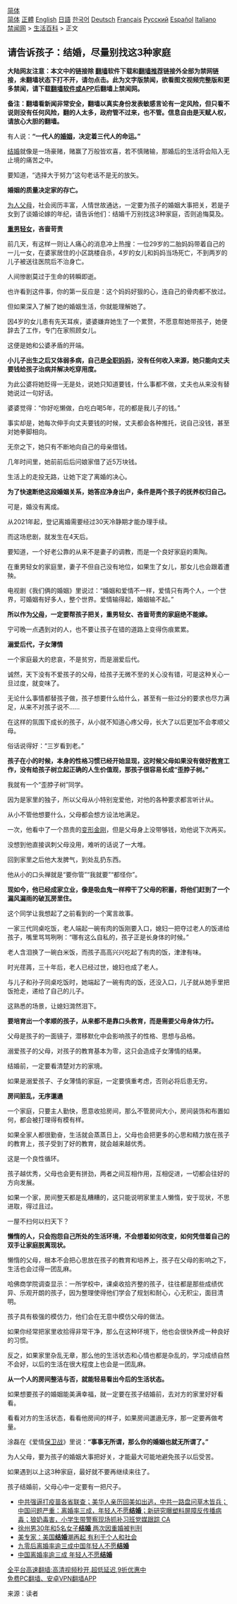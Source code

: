  <!-- 面包屑导航 --> <div class="breadcrumb"><!-- GTranslate: https://gtranslate.io/ -->  <div class="switcher notranslate">  <div class="selected">  <a href="#" onclick="return false;"> 简体</a>  </div>  <div class="option">  <a href="https://www.bannedbook.org" onclick="doGTranslate('zh-CN|zh-CN');jQuery('div.switcher div.selected a').html(jQuery(this).html());return false;" title="简体中文" class="nturl selected"> 简体</a>  <a href="https://www.bannedbook.org/zh-tw/" onclick="doGTranslate('zh-CN|zh-TW');jQuery('div.switcher div.selected a').html(jQuery(this).html());return false;" title="繁體中文" class="nturl"> 正體</a>  <a href="https://www.bannedbook.org/en/" onclick="doGTranslate('zh-CN|en');jQuery('div.switcher div.selected a').html(jQuery(this).html());return false;" title="English" class="nturl"> English</a>  <a href="https://www.bannedbook.org/ja/" onclick="doGTranslate('zh-CN|ja');jQuery('div.switcher div.selected a').html(jQuery(this).html());return false;" title="日本語" class="nturl"> 日語</a>  <a href="https://www.bannedbook.org/ko/" onclick="doGTranslate('zh-CN|ko');jQuery('div.switcher div.selected a').html(jQuery(this).html());return false;" title="한국어" class="nturl"> 한국어</a>  <a href="https://www.bannedbook.org/de/" onclick="doGTranslate('zh-CN|de');jQuery('div.switcher div.selected a').html(jQuery(this).html());return false;" title="Deutsch" class="nturl"> Deutsch</a>  <a href="https://www.bannedbook.org/fr/" onclick="doGTranslate('zh-CN|fr');jQuery('div.switcher div.selected a').html(jQuery(this).html());return false;" title="Français" class="nturl"> Français</a>  <a href="https://www.bannedbook.org/ru/" onclick="doGTranslate('zh-CN|ru');jQuery('div.switcher div.selected a').html(jQuery(this).html());return false;" title="Русский" class="nturl"> Русский</a>  <a href="https://www.bannedbook.org/es/" onclick="doGTranslate('zh-CN|es');jQuery('div.switcher div.selected a').html(jQuery(this).html());return false;" title="Español" class="nturl"> Español</a>  <a href="https://www.bannedbook.org/it/" onclick="doGTranslate('zh-CN|it');jQuery('div.switcher div.selected a').html(jQuery(this).html());return false;" title="Italiano" class="nturl"> Italiano</a>  </div>  </div>      <div class='breadcrumb-sub'><!-- Breadcrumb NavXT 6.3.0 --> <a href="https://www.bannedbook.org/" class="home">禁闻网</a> &gt; <a href="https://www.bannedbook.org/bnews/lifebaike/" class="category">生活百科</a> &gt; 正文</div></div><h2>请告诉孩子：结婚，尽量别找这3种家庭</h2> <p class="notice"><b>大陆网友注意：本文中的链接除 <a href="https://github.com/bannedbook/fanqiang" >翻墙</a>软件下载和<a href="https://github.com/killgcd/justmysocks/blob/master/README.md">翻墙推荐</a>链接外全部为禁网链接，未翻墙状态下打不开，请勿点击。此为文字版禁闻，欲看图文视频完整版和更多禁闻，请下载<a href="https://github.com/bannedbook/fanqiang">翻墙软件或APP</a>后翻墙上禁闻网。</p><p>备注：翻墙看新闻非常安全，翻墙以真实身份发表敏感言论有一定风险，但只看不说则没有任何风险，翻的人太多，政府管不过来，也不管。信息自由是天赋人权，请放心大胆的翻墙。</b></p>  <div class="entry"> <p>有人说：<strong>“一代人的<a href="https://www.bannedbook.org/bnews/tag/%e5%a9%9a%e5%a7%bb/" class="st_tag internal_tag" rel="tag" title="标签 婚姻 下的日志">婚姻</a>，决定着三代人的命运。”</strong></p> <p><a href="https://www.bannedbook.org/bnews/tag/%e7%bb%93%e5%a9%9a/" class="st_tag internal_tag" rel="tag" title="标签 结婚 下的日志">结婚</a>就像是一场豪赌，赌赢了万般皆欢喜，若不慎赌输，那婚后的生活将会陷入无止境的痛苦之中。</p> <p>要知道，“选择大于努力”这句老话不是无的放矢。</p> <p><strong>婚姻的质量决定家的存亡。</strong></p> <p><a href="https://www.bannedbook.org/bnews/tag/%E4%B8%BA%E4%BA%BA%E7%88%B6%E6%AF%8D/" class="st_tag internal_tag" rel="tag" title="标签 为人父母 下的日志">为人父母</a>，社会阅历丰富，人情世故通达，一定要为孩子的婚姻大事把关，若是子女到了谈婚论嫁的年纪，请告诉他们：结婚千万别找这3种家庭，否则追悔莫及。</p> <p><strong><a href="https://www.bannedbook.org/bnews/tag/%E9%87%8D%E7%94%B7%E8%BD%BB%E5%A5%B3/" class="st_tag internal_tag" rel="tag" title="标签 重男轻女 下的日志">重男轻女</a>，吝啬苛责</strong></p> <p>前几天，有这样一则让人痛心的消息冲上热搜：一位29岁的二胎妈妈带着自己的一儿一女，在婆家居住的小区跳楼自杀，4岁的女儿和妈妈当场死亡，不到两岁的儿子被送往医院后不治身亡。</p> <p>人间惨剧莫过于生命的转瞬即逝。</p> <p>也许看到这件事，你的第一反应是：这个妈妈好狠的心，连自己的骨肉都不放过。</p> <p>但如果深入了解了她的婚姻生活，你就能理解她了。</p> <p>因4岁的女儿患有先天耳疾，婆婆嫌弃她生了一个累赘，不愿意帮她带孩子，她便辞去了工作，专门在家照顾女儿。</p> <p>这便是她和公婆矛盾的开端。</p> <p><strong>小儿子出生之后又体弱多病，自己是<a href="https://www.bannedbook.org/bnews/tag/%E5%85%A8%E8%81%8C%E5%A6%88%E5%A6%88/" class="st_tag internal_tag" rel="tag" title="标签 全职妈妈 下的日志">全职妈妈</a>，没有任何收入来源，她只能向丈夫要钱给孩子治病并解决吃穿用度。</strong></p> <p>为此公婆将她贬得一无是处，说她只知道要钱，什么事都不做，丈夫也从来没有替她说过一句好话。</p> <p>婆婆觉得：“你好吃懒做，白吃白喝5年，花的都是我儿子的钱。”</p> <p>事实却是，她每次伸手向丈夫要钱的时候，丈夫都会各种推托，说自己没钱，甚至对她拳脚相向。</p> <p>无奈之下，她只有不断地向自己的母亲借钱。</p> <p>几年时间里，她前前后后问娘家借了近5万块钱。</p> <p>生活上的走投无路，让她下定了离婚的决心。</p>  <p><strong>为了快速断绝这段婚姻关系，她答应净身出户，条件是两个孩子的抚养权归自己。</strong></p> <p>可是，婚没有离成。</p> <p>从2021年起，登记离婚需要经过30天冷静期才能办理手续。</p> <p>而这场悲剧，就发生在4天后。</p> <p>要知道，一个好老公靠的从来不是妻子的调教，而是一个良好家庭的熏陶。</p> <p>在重男轻女的家庭里，妻子不但自己没有地位，如果生了女儿，那女儿也会跟着遭殃。</p> <p>电视剧《我们俩的婚姻》里说过：“婚姻和爱情不一样，爱情只有两个人，一个世界，可婚姻有好多人，整个世界。爱情输得起，婚姻输不起。”</p> <p><strong>所以作为<a href="https://www.bannedbook.org/bnews/tag/%e7%88%b6%e6%af%8d/" class="st_tag internal_tag" rel="tag" title="标签 父母 下的日志">父母</a>，一定要帮孩子把关，重男轻女、吝啬苛责的家庭绝不能嫁。</strong></p> <p>宁可晚一点遇到对的人，也不要让孩子在错的道路上变得伤痕累累。</p> <p><strong>溺爱后代，子女薄情</strong></p> <p>一个家庭最大的悲哀，不是贫穷，而是溺爱后代。</p> <p>诚然，天下没有不爱孩子的父母，给孩子无微不至的关心没有错，可是这种关心一旦过度，就变味了。</p> <p>无论什么事情都替孩子做，孩子想要什么给什么，甚至有一些过分的要求也尽力满足，从来不对孩子说不……</p> <p>在这样的氛围下成长的孩子，从小就不知道心疼父母，长大了以后更加不会孝顺父母。</p> <p>俗话说得好：“三岁看到老。”</p> <p><strong>孩子在小的时候，本身的性格习惯已经开始显现，这时候父母如果没有做好<a href="https://www.bannedbook.org/bnews/tag/%e6%95%99%e8%82%b2/" class="st_tag internal_tag" rel="tag" title="标签 教育 下的日志">教育</a>工作，没有给孩子树立起正确的人生价值观，那孩子很容易长成“歪脖子树。”</strong></p> <p>我就有一个“歪脖子树”同学。</p> <p>因为是家里的独子，所以父母从小特别宠爱他，对他的各种要求都言听计从。</p> <p>从小不管他想要什么，父母都会想方设法地满足。</p>  <p>一次，他看中了一个昂贵的<a href="https://www.bannedbook.org/bnews/tag/%E5%8F%98%E5%BD%A2%E9%87%91%E5%88%9A/" class="st_tag internal_tag" rel="tag" title="标签 变形金刚 下的日志">变形金刚</a>，但是父母身上没带够钱，劝他说下次再买。</p> <p>没想到他直接讽刺父母没用，难听的话说了一大堆。</p> <p>回到家里之后他大发脾气，到处乱扔东西。</p> <p>他从小的口头禅就是“要你管”“我就要”“都怪你”。</p> <p><strong>现如今，他已经成家立业，像是吸血鬼一样榨干了父母的积蓄，将他们赶到了一个漏风漏雨的破瓦房里住。</strong></p> <p>这个同学让我想起了之前看到的一个寓言故事。</p> <p>一家三代同桌吃饭，老人端起一碗有肉的饭刚要入口，媳妇一把夺过老人的饭递给孩子，嘴里骂骂咧咧：“哪有这么自私的，孩子正是长身体的时候。”</p> <p>老人含泪换了一碗白米饭，而孩子高高兴兴吃起了有肉的饭，津津有味。</p> <p>时光荏苒，三十年后，老人已经过世，媳妇也成了老人。</p> <p>与儿子和孙子同桌吃饭时，她端起了一碗有肉的饭，还没入口，儿子就从她手里把饭抢走，递给了自己的儿子。</p> <p>这熟悉的场景，让媳妇潸然泪下。</p> <p><strong>要培育出一个孝顺的孩子，从来都不是靠口头教育，而是需要父母身体力行。</strong></p> <p>父母是孩子的一面镜子，潜移默化中会影响孩子的性格、思想与品格。</p> <p>溺爱孩子的父母，对孩子的教育基本为零，这只会造成子女薄情的结果。</p> <p>结婚前，一定要看清楚对方的家境。</p> <p>如果是溺爱孩子、子女薄情的家庭，一定要慎重考虑，否则必将后患无穷。</p> <p><strong>房间脏乱，无序邋遢</strong></p> <p>一个家庭，只要主人勤快，愿意收拾房间，那么不管房间大小，房间装饰和布置如何，都会被打理得有模有样。</p> <p>如果全家人都很勤奋，生活就会蒸蒸日上，父母也会把更多的心思和精力放在孩子的教育上，孩子受到了好的教育，就会越来越优秀。</p>  <p>这是一个良性循环。</p> <p>孩子越优秀，父母也会更有拼劲，两者之间互相作用，互相促进，一切都会往好的方向发展。</p> <p>如果一个家，房间整天都是乱糟糟的，这只能说明家里主人懒惰，安于现状，不思进取，得过且过。</p> <p>一屋不扫何以扫天下？</p> <p><strong>懒惰的人，只会抱怨自己所处的生活环境，不会想着如何改变，如何凭借着自己的双手让家庭脱离现状。</strong></p> <p>懒惰的父母，根本不会把心思放在孩子的教育和培养上，孩子在父母的影响之下，生活也会过得一团乱麻。</p> <p>哈佛商学院调查显示：一所学校中，课桌收拾齐整的孩子，往往都是那些成绩优异、乐观开朗的孩子，因为整理使得他们学会了规划和耐心，心无积尘，面目清明。</p> <p>孩子具有极强的模仿力，他们会在无意中模仿父母的做法。</p> <p>如果你经常把家里收拾得非常干净，那么在这种环境下，他也会很快养成一种良好的习惯。</p> <p>反之，如果家里杂乱无章，那么他的生活状态和心情也都是杂乱的，学习成绩自然不会好，以后的生活在很大程度上也会是一团乱麻。</p> <p><strong>从一个人的房间整洁与否，就能轻易看出今后的生活状态。</strong></p> <p>如果想要孩子的婚姻能美满幸福，就一定要在孩子结婚前，去对方的家里好好看看。</p> <p>看看对方的生活状态，看看他房间的样子，如果房间邋遢无序，那一定要再做考量。</p> <p>涂磊在《爱情<a href="https://www.bannedbook.org/bnews/tag/%E4%BF%9D%E5%8D%AB%E6%88%98/" class="st_tag internal_tag" rel="tag" title="标签 保卫战 下的日志">保卫战</a>》里说：<strong>“事事无所谓，那么你的婚姻也就无所谓了。”</strong></p> <p>为人父母，要为孩子的婚姻大事把好关，才能最大可能地避免孩子以后受苦。</p> <p>如果遇到以上这3种家庭，最好就不要再继续来往了。</p> <p>孩子结婚前，父母心中一定要有一把尺子。</p> <ul class='op-related-articles' title='相关阅读'> <li><a href='https://www.bannedbook.org/bnews/bannedvideo/20210822/1610813.html' target='_blank'>中共强逼打疫苗各省联查；美华人亲历回美如出逃，中共一路盘问草木皆兵；中国问题严重：离婚率三成，年轻人不愿<b>结婚</b>；新研究曝塑料屏障反传播病毒；狼奶毒害，小学生带警察现场抓补习班党媒跟踪 CA</a></li> <li><a href='https://www.bannedbook.org/bnews/baitai/20210821/1610447.html' target='_blank'>徐州男30年和5名女子<b>结婚</b> 两次因重婚被判刑</a></li> <li><a href='https://www.bannedbook.org/bnews/comments/20210821/1610329.html' target='_blank'>美专家：美国<b>结婚</b>潮再起 有利于个人和社会</a></li> <li><a href='https://www.bannedbook.org/bnews/baitai/20210820/1610003.html' target='_blank'>九零后离婚率逾三成中国年轻人不愿<b>结婚</b></a></li> <li><a href='https://www.bannedbook.org/bnews/ssgc/20210820/1609873.html' target='_blank'>中国离婚率逾三成 年轻人不愿<b>结婚</b></a></li> </ul> <p class="texttj"> <a href="https://github.com/bannedbook/fanqiang/wiki/V2ray%E6%9C%BA%E5%9C%BA" target="_blank">全平台高速翻墙:高清视频秒开,超低延迟,9折优惠中</a><br/> <a href="https://github.com/bannedbook/fanqiang/wiki/%E7%A6%81%E9%97%BB%E7%BD%91%E5%AE%89%E5%8D%93%E7%BF%BB%E5%A2%99%E6%96%B0%E9%97%BBAPP" target="_blank">免费PC翻墙、安卓VPN翻墙APP</a></p><p> 来源：读者 </p> <a name='sharetosocial'></a>  <div style="margin-bottom:5px;padding-bottom:5px;clear:both"> <div id="archive-pix-1" class="banner-ads"> <!-- AuctionX Display platform tag START --> <div id="26318x728x90x621x_ADSLOT2" clicktrack="%%CLICK_URL_ESC%%"></div> <!-- AuctionX Display platform tag END --> </div> <div id="archive-pix-2" class="banner-ads"> <!-- AuctionX Display platform tag START --> <div id="26315x300x250x621x_ADSLOT2" clicktrack="%%CLICK_URL_ESC%%"></div> <!-- AuctionX Display platform tag END --> </div> </div>  <div id="archive-pix-1" class="banner-ads"> <!-- AuctionX Display platform tag START --> <div id="26318x728x90x621x_ADSLOT3" clicktrack="%%CLICK_URL_ESC%%"></div> <!-- AuctionX Display platform tag END --> </div> </div><!--END ENTRY--> 